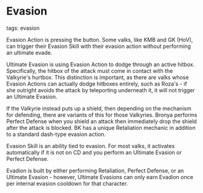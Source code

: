 # Evasion
tags: evasion

Evasion Action is pressing the button. Some valks, like KMB and GK (HoV), can trigger their Evasion Skill with their evasion action without performing an ultimate evade.

Ultimate Evasion is using Evasion Action to dodge through an active hitbox. Specifically, the hitbox of the attack must come in contact with the Valkyrie's hurtbox. This distinction is important, as there are valks whose Evasion Actions can actually dodge hitboxes entirely, such as Roza's - if she outright avoids the attack by teleporting underneath it, it will not trigger an Ultimate Evasion.

If the Valkyrie instead puts up a shield, then depending on the mechanism for defending, there are variants of this for those Valkyries. Bronya performs Perfect Defense when you shield an attack then immediately drop the shield after the attack is blocked. BK has a unique Retaliation mechanic in addition to a standard dash-type evasion action.

Evasion Skill is an ability tied to evasion. For most valks, it activates automatically if it is not on CD and you perform an Ultimate Evasion or Perfect Defense.

Evadion is built by either performing Retaliation, Perfect Defense, or an Ultimate Evasion - however, Ultimate Evasions can only earn Evadion once per internal evasion cooldown for that character.